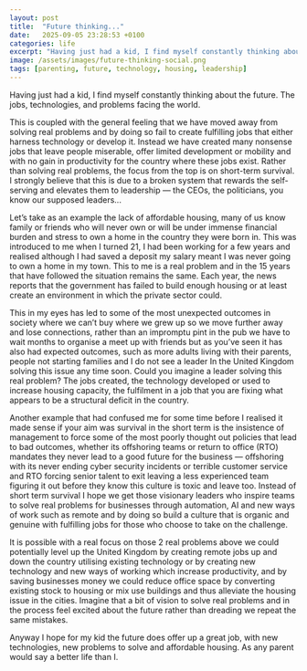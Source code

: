 ```yaml
---
layout: post
title:  "Future thinking..."
date:   2025-09-05 23:28:53 +0100
categories: life
excerpt: "Having just had a kid, I find myself constantly thinking about the future. The jobs, technologies, and problems facing the world. This is coupled with the general feeling that we have moved away from solving real problems..."
image: /assets/images/future-thinking-social.png
tags: [parenting, future, technology, housing, leadership]
---
```

Having just had a kid, I find myself constantly thinking about the future. The jobs, technologies, and problems facing the world.

This is coupled with the general feeling that we have moved away from solving real problems and by doing so fail to create fulfilling jobs that either harness technology or develop it. Instead we have created many nonsense jobs that leave people miserable, offer limited development or mobility and with no gain in productivity for the country where these jobs exist. Rather than solving real problems, the focus from the top is on short-term survival. I strongly believe that this is due to a broken system that rewards the self-serving and elevates them to leadership — the CEOs, the politicians, you know our supposed leaders...

Let’s take as an example the lack of affordable housing, many of us know family or friends who will never own or will be under immense financial burden and stress to own a home in the country they were born in. This was introduced to me when I turned 21, I had been working for a few years and realised although I had saved a deposit my salary meant I was never going to own a home in my town. This to me is a real problem and in the 15 years that have followed the situation remains the same. Each year, the news reports that the government has failed to build enough housing or at least create an environment in which the private sector could. 

This in my eyes has led to some of the most unexpected outcomes in society where we can’t buy where we grew up so we move further away and lose connections, rather than an impromptu pint in the pub we have to wait months to organise a meet up with friends but as you’ve seen it has also had expected outcomes, such as more adults living with their parents, people not starting families and I do not see a leader In the United Kingdom solving this issue any time soon. Could you imagine a leader solving this real problem? The jobs created, the technology developed or used to increase housing capacity, the fulfilment in a job that you are fixing what appears to be a structural deficit in the country.

Another example that had confused me for some time before I realised it made sense if your aim was survival in the short term is the insistence of management to force some of the most poorly thought out policies that lead to bad outcomes, whether its offshoring teams or return to office (RTO) mandates they never lead to a good future for the business — offshoring with its never ending cyber security incidents or terrible customer service and RTO forcing senior talent to exit leaving a less experienced team figuring it out before they know this culture is toxic and leave too. Instead of short term survival I hope we get those visionary leaders who inspire teams to solve real problems for businesses through automation, AI and new ways of work such as remote and by doing so build a culture that is organic and genuine with fulfilling jobs for those who choose to take on the challenge.

It is possible with a real focus on those 2 real problems above we could potentially level up the United Kingdom by creating remote jobs up and down the country utilising existing technology or by creating new technology and new ways of working which increase productivity, and by saving businesses money we could reduce office space by converting existing stock to housing or mix use buildings and thus alleviate the housing issue in the cities. Imagine that a bit of vision to solve real problems and in the process feel excited about the future rather than dreading we repeat the same mistakes.

Anyway I hope for my kid the future does offer up a great job, with new technologies, new problems to solve and affordable housing. As any parent would say a better life than I.

